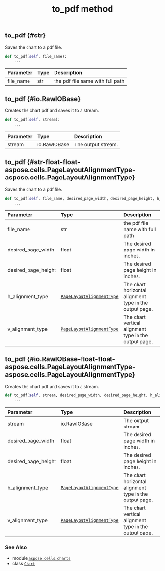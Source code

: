 ﻿---
title: to_pdf method
second_title: Aspose.Cells for Python via .NET API References
description: 
type: docs
weight: 150
url: /aspose.cells.charts/chart/to_pdf/
is_root: false
---

## to_pdf {#str}

Saves the chart to a pdf file.



```python
def to_pdf(self, file_name):
    ...
```


| Parameter | Type | Description |
| :- | :- | :- |
| file_name | str | the pdf file name with full path |


## to_pdf {#io.RawIOBase}

Creates the chart pdf and saves it to a stream.



```python
def to_pdf(self, stream):
    ...
```


| Parameter | Type | Description |
| :- | :- | :- |
| stream | io.RawIOBase | The output stream. |


## to_pdf {#str-float-float-aspose.cells.PageLayoutAlignmentType-aspose.cells.PageLayoutAlignmentType}

Saves the chart to a pdf file.



```python
def to_pdf(self, file_name, desired_page_width, desired_page_height, h_alignment_type, v_alignment_type):
    ...
```


| Parameter | Type | Description |
| :- | :- | :- |
| file_name | str | the pdf file name with full path |
| desired_page_width | float | The desired page width in inches. |
| desired_page_height | float | The desired page height in inches. |
| h_alignment_type | [`PageLayoutAlignmentType`](/cells/python-net/aspose.cells/pagelayoutalignmenttype) | The chart horizontal alignment type in the output page. |
| v_alignment_type | [`PageLayoutAlignmentType`](/cells/python-net/aspose.cells/pagelayoutalignmenttype) | The chart vertical alignment type in the output page. |


## to_pdf {#io.RawIOBase-float-float-aspose.cells.PageLayoutAlignmentType-aspose.cells.PageLayoutAlignmentType}

Creates the chart pdf and saves it to a stream.



```python
def to_pdf(self, stream, desired_page_width, desired_page_height, h_alignment_type, v_alignment_type):
    ...
```


| Parameter | Type | Description |
| :- | :- | :- |
| stream | io.RawIOBase | The output stream. |
| desired_page_width | float | The desired page width in inches. |
| desired_page_height | float | The desired page height in inches. |
| h_alignment_type | [`PageLayoutAlignmentType`](/cells/python-net/aspose.cells/pagelayoutalignmenttype) | The chart horizontal alignment type in the output page. |
| v_alignment_type | [`PageLayoutAlignmentType`](/cells/python-net/aspose.cells/pagelayoutalignmenttype) | The chart vertical alignment type in the output page. |



### See Also
* module [`aspose.cells.charts`](../../)
* class [`Chart`](/cells/python-net/aspose.cells.charts/chart)
